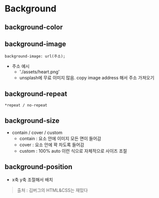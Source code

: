 # Background

## background-color

## background-image
```background-image: url(주소);```
* 주소 예시
    * './assets/heart.png'
    * unsplash에 무료 이미지 많음. copy image address 해서 주소 가져오기

## background-repeat
```*repeat / no-repeat```

## background-size
* contain / cover / custom
    * contain : 요소 안에 이미지 모든 면이 들어감
    * cover : 요소 안에 꽉 차도록 들어감
    * custom : 100% auto 이런 식으로 자체적으로 사이즈 조절

## background-position
* x축 y축 조절해서 배치

> 출처 : 김버그의 HTML&CSS는 재밌다
